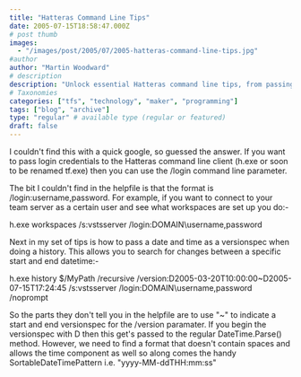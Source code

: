```yaml
---
title: "Hatteras Command Line Tips"
date: 2005-07-15T18:58:47.000Z
# post thumb
images:
  - "/images/post/2005/07/2005-hatteras-command-line-tips.jpg"
#author
author: "Martin Woodward"
# description
description: "Unlock essential Hatteras command line tips, from passing login credentials to mastering date and time versionspecs for efficient history searches."
# Taxonomies
categories: ["tfs", "technology", "maker", "programming"]
tags: ["blog", "archive"]
type: "regular" # available type (regular or featured)
draft: false
---
```

I couldn't find this with a quick google, so guessed the answer.  If you want to pass login credentials to the Hatteras command line client (h.exe or soon to be renamed tf.exe) then you can use the /login command line parameter.  

The bit I couldn't find in the helpfile is that the format is /login:username,password.  For example, if you want to connect to your team server as a certain user and see what workspaces are set up you do:-

h.exe workspaces /s:vstsserver /login:DOMAIN\username,password

Next in my set of tips is how to pass a date and time as a versionspec when doing a history.  This allows you to search for changes between a specific start and end datetime:-

h.exe history $/MyPath /recursive /version:D2005-03-20T10:00:00~D2005-07-15T17:24:45 /s:vstsserver /login:DOMAIN\username,password /noprompt

So the parts they don't tell you in the helpfile are to use "~" to indicate a start and end versionspec for the /version paramater.  If you begin the versionspec with D then this get's passed to the regular DateTime.Parse() method.  However, we need to find a format that doesn't contain spaces and allows the time component as well so along comes the handy SortableDateTimePattern i.e. "yyyy-MM-ddTHH:mm:ss"